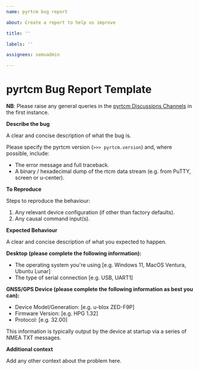 ```yaml
---
name: pyrtcm bug report

about: Create a report to help us improve

title: ''

labels: ''

assignees: semuadmin

---
```

# pyrtcm Bug Report Template

**NB**: Please raise any general queries in the [pyrtcm Discussions Channels](https://github.com/semuconsulting/pyrtcm/discussions) in the first instance.

**Describe the bug**

A clear and concise description of what the bug is.

Please specify the pyrtcm version (`>>> pyrtcm.version`) and, where possible, include:
- The error message and full traceback.
- A binary / hexadecimal dump of the rtcm data stream (e.g. from PuTTY, screen or u-center).

**To Reproduce**

Steps to reproduce the behaviour:
1. Any relevant device configuration (if other than factory defaults).
2. Any causal command input(s).

**Expected Behaviour**

A clear and concise description of what you expected to happen.

**Desktop (please complete the following information):**

- The operating system you're using [e.g. Windows 11, MacOS Ventura, Ubuntu Lunar]
- The type of serial connection [e.g. USB, UART1]

**GNSS/GPS Device (please complete the following information as best you can):**

- Device Model/Generation: [e.g. u-blox ZED-F9P]
- Firmware Version: [e.g. HPG 1.32]
- Protocol: [e.g. 32.00]
 
This information is typically output by the device at startup via a series of NMEA TXT messages. 

**Additional context**

Add any other context about the problem here.
